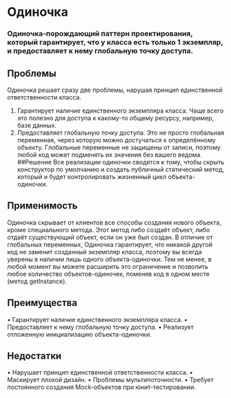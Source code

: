 # Одиночка 
### Одиночка-порождающий паттерн проектирования, который гарантирует, что у класса есть только 1 экземпляр, и предоставляет к нему глобальную точку доступа.
## Проблемы
 Одиночка решает сразу две проблемы, нарушая принцип единственной ответственности класса.
1.	Гарантирует наличие единственного экземпляра класса. Чаще всего это полезно для доступа к какому-то общему ресурсу, например, базе данных.
2.	Предоставляет глобальную точку доступа. Это не просто глобальная переменная, через которую можно достучаться к определённому объекту. Глобальные переменные не защищены от записи, поэтому любой код может подменять их значения без вашего ведома.
##Решение
Все реализации одиночки сводятся к тому, чтобы скрыть конструктор по умолчанию и создать публичный статический метод, который и будет контролировать жизненный цикл объекта-одиночки.
 

 
## Применимость
Одиночка скрывает от клиентов все способы создания нового объекта, кроме специального метода. Этот метод либо создаёт объект, либо отдаёт существующий объект, если он уже был создан.
В отличие от глобальных переменных, Одиночка гарантирует, что никакой другой код не заменит созданный экземпляр класса, поэтому вы всегда уверены в наличии лишь одного объекта-одиночки.
Тем не менее, в любой момент вы можете расширить это ограничение и позволить любое количество объектов-одиночек, поменяв код в одном месте (метод getInstance).
## Преимущества
•	 Гарантирует наличие единственного экземпляра класса.
•	 Предоставляет к нему глобальную точку доступа.
•	 Реализует отложенную инициализацию объекта-одиночки.
## Недостатки
•	 Нарушает принцип единственной ответственности класса.
•	 Маскирует плохой дизайн.
•	 Проблемы мультипоточности.
•	 Требует постоянного создания Mock-объектов при юнит-тестировании.
